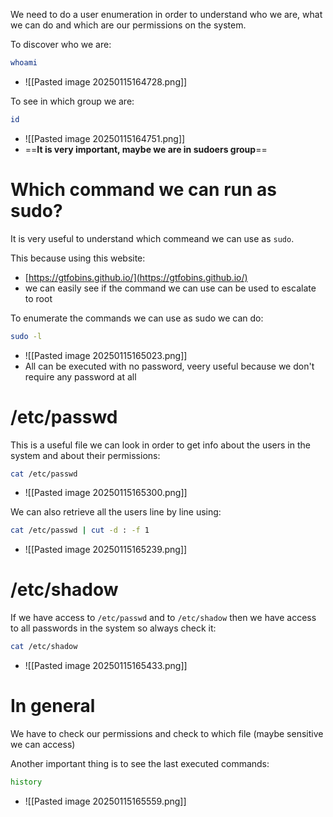 We need to do a user enumeration in order to understand who we are, what we can do and which are our permissions on the system.

To discover who we are:
```bash
whoami
```
- ![[Pasted image 20250115164728.png]]

To see in which group we are:
```bash
id
```
- ![[Pasted image 20250115164751.png]]
- ==**It is very important, maybe we are in sudoers group**==

# Which command we can run as sudo?
It is very useful to understand which commeand we can use as `sudo`.

This because using this website:
- [https://gtfobins.github.io/](https://gtfobins.github.io/)
- we can easily see if the command we can use can be used to escalate to root

To enumerate the commands we can use as sudo we can do:
```bash
sudo -l
```
- ![[Pasted image 20250115165023.png]]
- All can be executed with no password, veery useful because we don't require any password at all


# /etc/passwd
This is a useful file we can look in order to get info about the users in the system and about their permissions:
```bash
cat /etc/passwd
```
- ![[Pasted image 20250115165300.png]]


We can also retrieve all the users line by line using:
```bash
cat /etc/passwd | cut -d : -f 1
```
- ![[Pasted image 20250115165239.png]]



# /etc/shadow
If we have access to `/etc/passwd` and to `/etc/shadow` then we have access to all passwords in the system so always check it:
```bash
cat /etc/shadow
```
- ![[Pasted image 20250115165433.png]]


# In general
We have to check our permissions and check to which file (maybe sensitive we can access)


Another important thing is to see the last executed commands:
```bash
history
```
- ![[Pasted image 20250115165559.png]]


